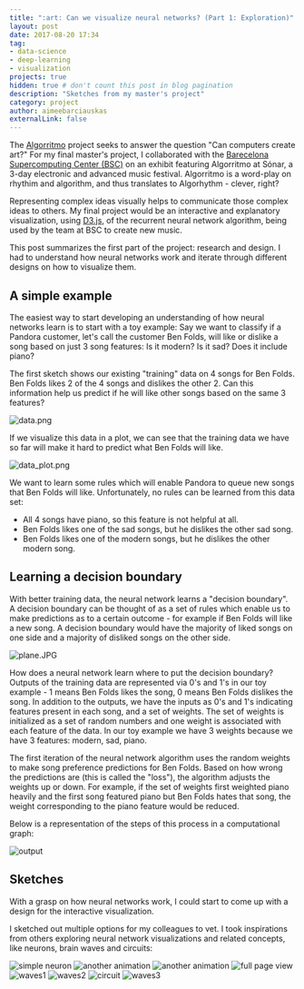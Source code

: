 ```yaml
---
title: ":art: Can we visualize neural networks? (Part 1: Exploration)"
layout: post
date: 2017-08-20 17:34
tag:
- data-science
- deep-learning
- visualization
projects: true
hidden: true # don't count this post in blog pagination
description: "Sketches from my master's project"
category: project
author: aimeebarciauskas
externalLink: false
---
```


The [Algorritmo](http://www.bsc.es/viz/algorritmo/) project seeks to answer the question "Can computers create art?" For my final master's project, I collaborated with the [Barecelona Supercomputing Center (BSC)](https://www.bsc.es/) on an exhibit featuring Algorritmo at Sónar, a 3-day electronic and advanced music festival. Algorritmo is a word-play on rhythim and algorithm, and thus translates to Algorhythm - clever, right?

Representing complex ideas visually helps to communicate those complex ideas to others. My final project would be an interactive and explanatory visualization, using [D3.js](https://d3js.org/), of the recurrent neural network algorithm, being used by the team at BSC to create new music.

This post summarizes the first part of the project: research and design. I had to understand how neural networks work and iterate through different designs on how to visualize them.

## A simple example

The easiest way to start developing an understanding of how neural networks learn is to start with a toy example: Say we want to classify if a Pandora customer, let's call the customer Ben Folds, will like or dislike a song based on just 3 song features: Is it modern? Is it sad? Does it include piano?

The first sketch shows our existing "training" data on 4 songs for Ben Folds. Ben Folds likes 2 of the 4 songs and dislikes the other 2. Can this information help us predict if he will like other songs based on the same 3 features?

![data.png](/assets/images/neurons/data.png)

If we visualize this data in a plot, we can see that the training data we have so far will make it hard to predict what Ben Folds will like.

![data_plot.png](/assets/images/neurons/data_plot.png)

We want to learn some rules which will enable Pandora to queue new songs that Ben Folds will like. Unfortunately, no rules can be learned from this data set:

* All 4 songs have piano, so this feature is not helpful at all.
* Ben Folds likes one of the sad songs, but he dislikes the other sad song.
* Ben Folds likes one of the modern songs, but he dislikes the other modern song.

## Learning a decision boundary

With better training data, the neural network learns a "decision boundary". A decision boundary can be thought of as a set of rules which enable us to make predictions as to a certain outcome - for example if Ben Folds will like a new song. A decision boundary would have the majority of liked songs on one side and a majority of disliked songs on the other side.

![plane.JPG](/assets/images/neurons/plane.JPG)

How does a neural network learn where to put the decision boundary? Outputs of the training data are represented via 0's and 1's in our toy example - 1 means Ben Folds likes the song, 0 means Ben Folds dislikes the song. In addition to the outputs, we have the inputs as 0's and 1's indicating features present in each song, and a set of weights. The set of weights is initialized as a set of random numbers and one weight is associated with each feature of the data. In our toy example we have 3 weights because we have 3 features: modern, sad, piano.

The first iteration of the neural network algorithm uses the random weights to make song preference predictions for Ben Folds. Based on how wrong the predictions are (this is called the "loss"), the algorithm adjusts the weights up or down. For example, if the set of weights first weighted piano heavily and the first song featured piano but Ben Folds hates that song, the weight corresponding to the piano feature would be reduced.

Below is a representation of the steps of this process in a computational graph:

![output](/assets/images/output_xCrmbs.gif)

## Sketches

With a grasp on how neural networks work, I could start to come up with a design for the interactive visualization.

I sketched out multiple options for my colleagues to vet. I took inspirations from others exploring neural network visualizations and related concepts, like neurons, brain waves and circuits:

![simple neuron](/assets/images/output_laxktO.gif)
![another animation](/assets/images/neurons/output_iH6chi.gif)
![another animation](/assets/images/neurons/output_5XLW65.gif)
![full page view](/assets/images/neurons/full.JPG)
![waves1](/assets/images/neurons/waves1.png)
![waves2](/assets/images/neurons/waves2.png)
![circuit](/assets/images/neurons/circuit.png)
![waves3](/assets/images/neurons/waves3.png)

